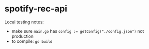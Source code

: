 # spotify-rec-api

Local testing notes:

* make sure `main.go` has `config := getConfig("./config.json")` not production
* to compile: `go build`